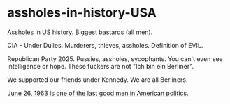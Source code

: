# assholes-in-history-USA
Assholes in US history. Biggest bastards (all men).

CIA - Under Dulles. Murderers, thieves, assholes. Definition of EVIL.

Republican Party 2025. Pussies, assholes, sycophants. You can't even see intelligence or hope. These fuckers are not "Ich bin ein Berliner".

We supported our friends under Kennedy. We are all Berliners.

<a href="https://www.youtube.com/watch?v=qK1ol_IG77c&ab_channel=CBSNews">June 26, 1963 is one of the last good men in American politics.</a>
